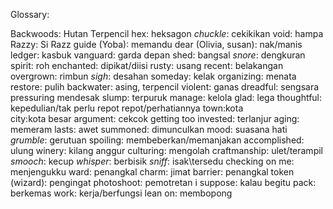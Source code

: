 Glossary:

Backwoods: Hutan Terpencil
hex: heksagon
*chuckle*: cekikikan
void: hampa
Razzy: Si Razz
guide (Yoba): memandu
dear (Olivia, susan): nak/manis
ledger: kasbuk
vanguard: garda depan
shed: bangsal
*snore*: dengkuran
spirit: roh
enchanted: dipikat/diisi
rusty: usang
recent: belakangan
overgrown: rimbun
*sigh*: desahan
someday: kelak
organizing: menata
restore: pulih
backwater: asing, terpencil
violent: ganas
dreadful: sengsara
pressuring mendesak
slump: terpuruk
manage: kelola
glad: lega
thoughtful: kepedulian/tak perlu repot repot/perhatiannya
town:kota  
city:kota besar
argument: cekcok
getting too invested: terlanjur
aging: memeram
lasts: awet
summoned: dimunculkan
mood: suasana hati
*grumble*: gerutuan
spoiling: membeberkan/memanjakan
accomplished: ulung
winery: kilang anggur
culturing: mengolah
craftmanship: ulet/terampil
*smooch*: kecup
*whisper*: berbisik
*sniff*: isak\tersedu
checking on me: menjengukku
ward: penangkal
charm: jimat
barrier: penangkal
token (wizard): pengingat
photoshoot: pemotretan
i suppose: kalau begitu
pack: berkemas
work: kerja/berfungsi
lean on: membopong